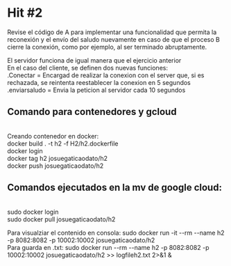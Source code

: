 # Hit #2
Revise el código de A para implementar una funcionalidad que permita la reconexión y el envío del saludo nuevamente en caso de que el proceso B cierre la conexión, como por ejemplo, al ser terminado abruptamente. <br>

El servidor funciona de igual manera que el ejercicio anterior <br>
En el caso del cliente, se definen dos nuevas funciones: <br>
    .Conectar = Encargad de realizar la conexion con el server que, si es rechazada, se reintenta reestablecer la conexion en 5 segundos <br>
    .enviarsaludo = Envia la peticion al servidor cada 10 segundos <br>

<h2>Comando para contenedores y gcloud</h2> <br>
Creando contenedor en docker: <br> 
docker build . -t h2 -f H2/h2.dockerfile <br>
docker login <br>
docker tag h2 josuegaticaodato/h2 <br>
docker push josuegaticaodato/h2 <br>

<h2>Comandos ejecutados en la mv de google cloud:</h2><br>
sudo docker login <br>
sudo docker pull josuegaticaodato/h2 <br>

Para visualziar el contenido en consola: sudo docker run -it --rm --name h2 -p 8082:8082 -p 10002:10002 josuegaticaodato/h2 <br>
Para guarda en .txt: sudo docker run --rm --name h2 -p 8082:8082 -p 10002:10002 josuegaticaodato/h2  >> logfileh2.txt 2>&1 & <br>